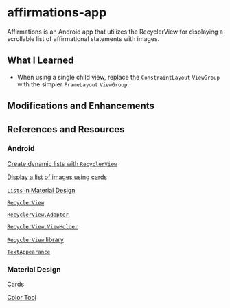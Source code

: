 # affirmations-app

Affirmations is an Android app that utilizes the RecyclerView for displaying a scrollable list of affirmational statements with images. 

## What I Learned

* When using a single child view, replace the ```ConstraintLayout``` ```ViewGroup``` with the simpler ```FrameLayout``` ```ViewGroup```.

## Modifications and Enhancements


## References and Resources

### Android

[Create dynamic lists with ```RecyclerView```](https://developer.android.com/guide/topics/ui/layout/recyclerview)

[Display a list of images using cards](https://developer.android.com/codelabs/basic-android-kotlin-training-display-list-cards#0)

[```Lists``` in Material Design](https://material.io/components/lists)

[```RecyclerView```](https://developer.android.com/reference/kotlin/androidx/recyclerview/widget/RecyclerView)

[```RecyclerView.Adapter```](https://developer.android.com/reference/kotlin/androidx/recyclerview/widget/RecyclerView.Adapter)

[```RecyclerView.ViewHolder```](https://developer.android.com/reference/kotlin/androidx/recyclerview/widget/RecyclerView.ViewHolder)

[```RecyclerView``` library](https://developer.android.com/reference/kotlin/androidx/recyclerview/widget/RecyclerView.ViewHolder)

[```TextAppearance```](https://developer.android.com/guide/topics/ui/look-and-feel/themes#textappearance)

### Material Design

[Cards](https://material.io/components/cards/android)

[Color Tool](https://material.io/resources/color/#!/?view.left=0&view.right=0)